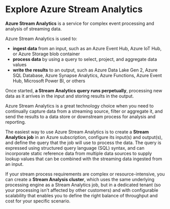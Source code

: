 # Explore Azure Stream Analytics

**Azure Stream Analytics** is a service for complex event processing and analysis of streaming data. 

Azure Stream Analytics is used to:
- **ingest data** from an input, such as an Azure Event Hub, Azure IoT Hub, or Azure Storage blob container
- **process data** by using a query to select, project, and aggregate data values
- **write the results** to an output, such as Azure Data Lake Gen 2, Azure SQL Database, Azure Synapse Analytics, Azure Functions, Azure Event Hub, Microsoft Power BI, or others

Once started, **a Stream Analytics query runs perpetually**, processing new data as it arrives in the input and storing results in the output.

Azure Stream Analytics is a great technology choice when you need to continually capture data from a streaming source, filter or aggregate it, and send the results to a data store or downstream process for analysis and reporting.

The easiest way to use Azure Stream Analytics is to create a **Stream Analytics job** in an Azure subscription, configure its input(s) and output(s), and define the query that the job will use to process the data. The query is expressed using structured query language (SQL) syntax, and can incorporate static reference data from multiple data sources to supply lookup values that can be combined with the streaming data ingested from an input.

If your stream process requirements are complex or resource-intensive, you can create a **Stream Analysis cluster**, which uses the same underlying processing engine as a Stream Analytics job, but in a dedicated tenant (so your processing isn't affected by other customers) and with configurable scalability that enables you to define the right balance of throughput and cost for your specific scenario.